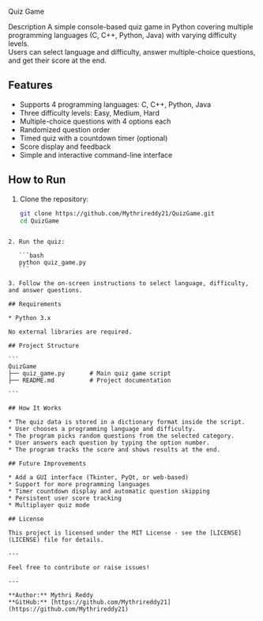 Quiz Game


Description
A simple console-based quiz game in Python covering multiple programming languages (C, C++, Python, Java) with varying difficulty levels.  
Users can select language and difficulty, answer multiple-choice questions, and get their score at the end.

## Features

- Supports 4 programming languages: C, C++, Python, Java
- Three difficulty levels: Easy, Medium, Hard
- Multiple-choice questions with 4 options each
- Randomized question order
- Timed quiz with a countdown timer (optional)
- Score display and feedback
- Simple and interactive command-line interface

## How to Run

1. Clone the repository:
   ```bash
   git clone https://github.com/Mythrireddy21/QuizGame.git
   cd QuizGame
````

2. Run the quiz:

   ```bash
   python quiz_game.py
   ```

3. Follow the on-screen instructions to select language, difficulty, and answer questions.

## Requirements

* Python 3.x

No external libraries are required.

## Project Structure

```
QuizGame
├── quiz_game.py       # Main quiz game script
├── README.md          # Project documentation

```

## How It Works

* The quiz data is stored in a dictionary format inside the script.
* User chooses a programming language and difficulty.
* The program picks random questions from the selected category.
* User answers each question by typing the option number.
* The program tracks the score and shows results at the end.

## Future Improvements

* Add a GUI interface (Tkinter, PyQt, or web-based)
* Support for more programming languages
* Timer countdown display and automatic question skipping
* Persistent user score tracking
* Multiplayer quiz mode

## License

This project is licensed under the MIT License - see the [LICENSE](LICENSE) file for details.

---

Feel free to contribute or raise issues!

---

**Author:** Mythri Reddy
**GitHub:** [https://github.com/Mythrireddy21](https://github.com/Mythrireddy21)

